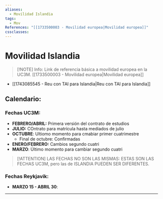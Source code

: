 ```yaml
---
aliases:
  - Movilidad Islandia
tags:
  - Mov
References: "[[1733500003 - Movilidad europea|Movilidad europea]]"
cssclasses:
---
```

# Movilidad Islandia

> [!NOTE] Info: 
> Link de referencia básica a movilidad europea en la UC3M. [[1733500003 - Movilidad europea|Movilidad europea]] 
+ [[1743085545 - Reu con TAI para Islandia|Reu con TAI para Islandia]]
## Calendario: 
### Fechas UC3M:
+ **FEBRERO/ABRIL:** Primera versión del contrato de estudios
+ **JULIO:** COntrato para matrícula hasta mediados de julio 
+ **OCTUBRE**: Ultiomo momento para cmabiar primer cuatrimestre
	+ Final de octubre: Confirmadas
+ **ENERO/FEBRERO:** Cambios segundo cuatri
+ **MARZO**: Último momento para cambiar segundo cuatri 

> [!ATTENTION] LAS FECHAS NO SON LAS MISMAS:
> ESTAS SON LAS FECHAS UC3M, pero las de ISLANDIA PUEDEN SER DIFERENTES. 

### Fechas Reykjavik:
+ **MARZO 15 - ABRIL 30**: 
***